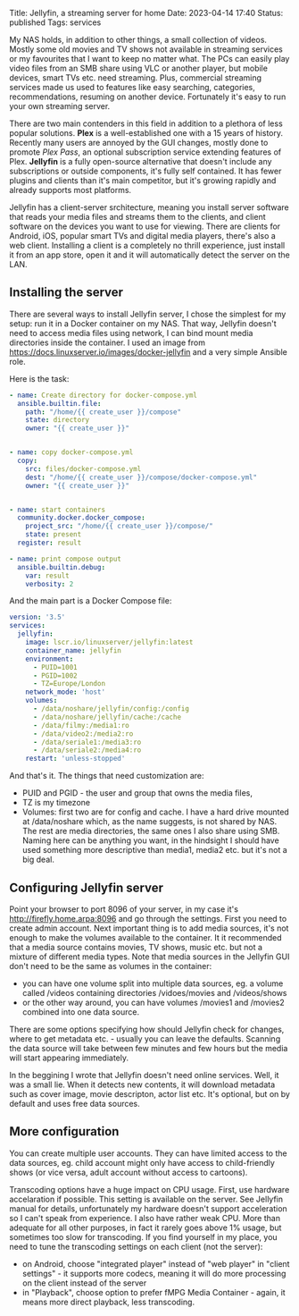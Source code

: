 Title: Jellyfin, a streaming server for home
Date: 2023-04-14 17:40
Status: published
Tags: services

My NAS holds, in addition to other things, a small collection of videos. Mostly some old movies and  TV shows not available in streaming services or my favourites that I want to keep no matter what. The PCs can easily play video files from an SMB share using VLC or another player, but mobile devices, smart TVs etc. need streaming. Plus, commercial streaming services made us used to features like easy searching, categories, recommendations, resuming on another device. Fortunately it's easy to run your own streaming server.

There are two main contenders in this field in addition to a plethora of less popular solutions. **Plex** is a well-established one with a 15 years of history. Recently many users are annoyed by the GUI changes, mostly done to promote *Plex Pass*, an optional subscription service extending features of Plex. **Jellyfin** is a fully open-source alternative that doesn't include any subscriptions or outside components, it's fully self contained. It has fewer plugins and clients than it's main competitor, but it's growing rapidly and already supports most platforms.

Jellyfin has a client-server srchitecture, meaning you install server software that reads your media files and streams them to the clients, and client software on the devices you want to use for viewing. There are clients for Android, iOS, popular smart TVs and digital media players, there's also a web client. Installing a client is a completely no thrill experience, just install it from an app store, open it and it will automatically detect the server on the LAN.


## Installing the server

There are several ways to install Jellyfin server, I chose the simplest for my setup: run it in a Docker container on my NAS. That way, Jellyfin doesn't need to access media files using network, I can bind mount media directories inside the container. I used an image from https://docs.linuxserver.io/images/docker-jellyfin and a very simple Ansible role.

Here is the task:
```yaml
- name: Create directory for docker-compose.yml
  ansible.builtin.file:
    path: "/home/{{ create_user }}/compose"
    state: directory
    owner: "{{ create_user }}"


- name: copy docker-compose.yml
  copy:
    src: files/docker-compose.yml
    dest: "/home/{{ create_user }}/compose/docker-compose.yml"
    owner: "{{ create_user }}"


- name: start containers
  community.docker.docker_compose:
    project_src: "/home/{{ create_user }}/compose/"
    state: present
  register: result

- name: print compose output
  ansible.builtin.debug:
    var: result
    verbosity: 2

```

And  the main part is a Docker Compose file:

```yaml
version: '3.5'
services:
  jellyfin:
	image: lscr.io/linuxserver/jellyfin:latest
	container_name: jellyfin
	environment:
	  - PUID=1001
	  - PGID=1002
	  - TZ=Europe/London
	network_mode: 'host'
	volumes:
	  - /data/noshare/jellyfin/config:/config
	  - /data/noshare/jellyfin/cache:/cache
	  - /data/filmy:/media1:ro
	  - /data/video2:/media2:ro
	  - /data/seriale1:/media3:ro
	  - /data/seriale2:/media4:ro
	restart: 'unless-stopped'
```

And that's it. The things that need customization are:

- PUID and PGID - the user and group that owns the media files,
- TZ is my timezone
- Volumes: first two are for config and cache. I have a hard drive mounted at /data/noshare which, as the name suggests, is not shared by NAS. The rest are media directories, the same ones I also share using SMB. Naming here can be anything you want, in the hindsight I should have used something more descriptive than media1, media2 etc. but it's not a big deal.


## Configuring Jellyfin server

Point your browser to port 8096 of your server, in my case it's http://firefly.home.arpa:8096 and go through the settings. First you need to create admin account. Next important thing is to add media sources, it's not enough to make the volumes available to the container. It it recommended that a media source contains movies, TV shows, music etc. but not a mixture of different media types. Note that media sources in the Jellyfin GUI don't need to be the same as volumes in the container:

- you can have one volume split into multiple data sources, eg. a volume called /videos containing directories /vidoes/movies and /videos/shows
- or the other way around, you can have volumes /movies1 and /movies2 combined into one data source.

There are some options specifying how should Jellyfin check for changes, where to get metadata etc. - usually you can leave the defaults. Scanning the data source will take between few minutes and few hours but the media will start appearing immediately.

In the beggining I wrote that Jellyfin doesn't need online services. Well, it was a small lie. When it detects new contents, it will download metadata such as cover image, movie descripton, actor list etc. It's optional, but on by default and uses free data sources.

## More configuration

You can create multiple user accounts. They can have limited access to the data sources, eg. child account might only have access to child-friendly shows (or vice versa, adult account without access to cartoons). 

Transcoding options have a huge impact on CPU usage. First, use hardware accelaration if possible. This setting is available on the server. See Jellyfin manual for details, unfortunately my hardware doesn't support acceleration so I  can't speak from experience. I also have rather weak CPU. More than adequate for all other purposes, in fact it rarely goes above 1% usage, but sometimes too slow for transcoding. If you find yourself in my place, you need to tune the transcoding settings on each client (not the server):

- on Android, choose "integrated player" instead of "web player"  in "client settings" - it supports more codecs, meaning it will do more processing on the client instead of the server
- in "Playback", choose option to prefer fMPG Media Container - again, it means more direct playback, less transcoding.

